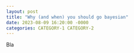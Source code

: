 ```yaml
---
layout: post
title: "Why (and when) you should go bayesian"
date: 2023-08-09 16:20:00 -0000
categories: CATEGORY-1 CATEGORY-2
---
```


Bla
